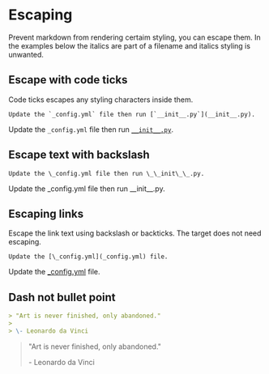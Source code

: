 # Escaping

Prevent markdown from rendering certaim styling, you can escape them. In the examples below the italics are part of a filename and italics styling is unwanted.


## Escape with code ticks

Code ticks escapes any styling characters inside them.

    Update the `_config.yml` file then run [`__init__.py`](__init__.py).

Update the `_config.yml` file then run [`__init__.py`](__init__.py).


## Escape text with backslash

    Update the \_config.yml file then run \_\_init\_\_.py.

Update the \_config.yml file then run \_\_init\_\_.py.


## Escaping links

Escape the link text using backslash or backticks. The target does not need escaping.

    Update the [\_config.yml](_config.yml) file.

Update the [\_config.yml](_config.yml) file.


## Dash not bullet point

```markdown
> "Art is never finished, only abandoned."
> 
> \- Leonardo da Vinci
```

> "Art is never finished, only abandoned."
> 
> \- Leonardo da Vinci
<!--stackedit_data:
eyJoaXN0b3J5IjpbLTE5NTAyMDk1MDZdfQ==
-->
